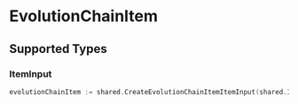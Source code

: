 # EvolutionChainItem


## Supported Types

### ItemInput

```go
evolutionChainItem := shared.CreateEvolutionChainItemItemInput(shared.ItemInput{/* values here */})
```

